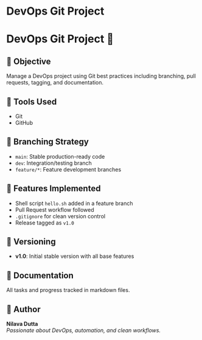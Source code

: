 # DevOps Git Project

# DevOps Git Project 🚀

## 📌 Objective
Manage a DevOps project using Git best practices including branching, pull requests, tagging, and documentation.

## 🔧 Tools Used
- Git
- GitHub

## 🌲 Branching Strategy
- `main`: Stable production-ready code
- `dev`: Integration/testing branch
- `feature/*`: Feature development branches

## 📁 Features Implemented
- Shell script `hello.sh` added in a feature branch
- Pull Request workflow followed
- `.gitignore` for clean version control
- Release tagged as `v1.0`

## 🧾 Versioning
- **v1.0**: Initial stable version with all base features

## 📄 Documentation
All tasks and progress tracked in markdown files.

## 🙋 Author
**Nilava Dutta**  
*Passionate about DevOps, automation, and clean workflows.*

